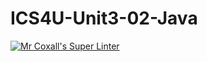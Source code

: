 # ICS4U-Unit3-02-Java
[![Mr Coxall's Super Linter](https://github.com/Yiyun-Qin/ICS4U-Unit3-02-Java/workflows/Mr%20Coxall's%20Super%20Linter/badge.svg)](https://github.com/Yiyun-Qin/ICS4U-Unit3-02-Java/actions/)

